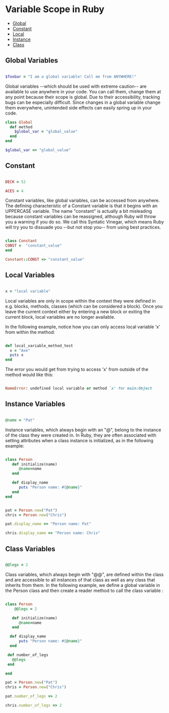 
# Variable Scope in Ruby #

- [Global](#global-variables)
- [Constant](#constant)
- [Local](#local-variables)
- [Instance](#instance-variables)
- [Class](#class-variables)

## Global Variables ##

```ruby

$foobar = "I am a global variable! Call me from ANYWHERE!"
```

Global variables --which should be used with extreme caution-- are available to use anywhere in your code. You can call them, change them at any point because their scope is global. Due to their accessibility, tracking bugs can be especially difficult. Since changes in a global variable change them everywhere, unintended side effects can easily spring up in your code.

``` ruby
class Global
  def method
    $global_var = "global_value"
  end
end

$global_var => "global_value"
```

## Constant ##

``` ruby

DECK = 52

ACES = 4
```

Constant variables, like global variables, can be accessed from anywhere. The defining characteristic of a Constant variable is that it begins with an UPPERCASE variable. The name "constant" is actually a bit misleading because constant variables can be reassigned, although Ruby will throw you a warning if you do so. We call this Syntatic Vinegar, which means Ruby will try you to dissuade you --but not stop you-- from using best practices.

``` ruby

class Constant
CONST =  "constant_value"
end

Constant::CONST => "constant_value"
```

## Local Variables ##

``` ruby

x = "local variable"
```

Local variables are only in scope within the context they were defined in e.g. blocks, methods, classes (which can be considered a block). Once you leave the current context either by entering a new block or exiting the current block, local variables are no longer available.

In the following example, notice how you can only access local variable ‘x’ from within the method:

``` ruby

def local_variable_method_test
  x = "Axe"
  puts x
end
```
The error you would get from trying to access 'x' from outside of the method would like this:

``` ruby

NameError: undefined local variable or method `x' for main:Object
```

## Instance Variables ##

``` ruby

@name = "Pat"
```

Instance variables, which always begin with an "@", belong to the instance of the class they were created in. In Ruby, they are often associated with setting attributes when a class instance is initialized, as in the following example:

``` ruby

class Person
   def initialize(name)
      @name=name
   end

   def display_name
      puts "Person name: #{@name}"
   end
end


pat = Person.new("Pat")
chris = Person.new("Chris")

pat.display_name => "Person name: Pat"

chris.display_name => "Person name: Chris"
```

## Class Variables ##

``` ruby

@@legs = 2
```

Class variables, which always begin with "@@",  are defined within the class and are accessible to all instances of that class as well as any class that inherits from them. In the following example, we define a global variable in the Person class and then create a reader method to call the class variable :

``` ruby

class Person
    @@legs = 2

   def initialize(name)
      @name=name
   end

  def display_name
      puts "Person name: #{@name}"
  end

 def number_of_legs
   @@legs
 end

end

pat = Person.new("Pat")
chris = Person.new("Chris")

pat.number_of_legs => 2

chris.number_of_legs => 2
```

